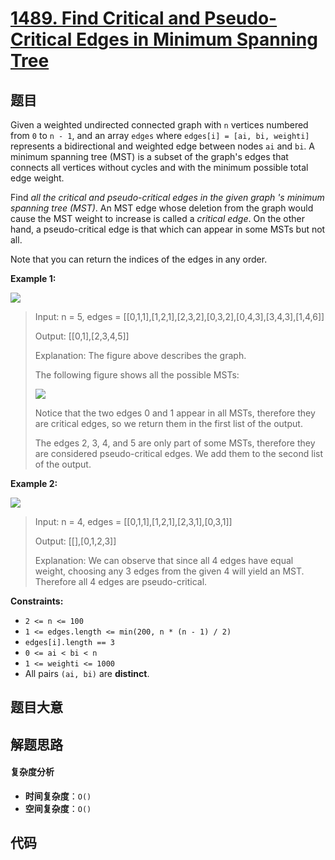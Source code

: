 # [1489. Find Critical and Pseudo-Critical Edges in Minimum Spanning Tree](https://leetcode.com/problems/find-critical-and-pseudo-critical-edges-in-minimum-spanning-tree/)

## 题目

Given a weighted undirected connected graph with `n` vertices numbered from
`0` to `n - 1`, and an array `edges` where `edges[i] = [ai, bi, weighti]`
represents a bidirectional and weighted edge between nodes `ai` and `bi`. A
minimum spanning tree (MST) is a subset of the graph's edges that connects all
vertices without cycles and with the minimum possible total edge weight.

Find _all the critical and pseudo-critical edges in the given graph 's minimum
spanning tree (MST)_. An MST edge whose deletion from the graph would cause
the MST weight to increase is called a _critical edge_. On the other hand, a
pseudo-critical edge is that which can appear in some MSTs but not all.

Note that you can return the indices of the edges in any order.

**Example 1:**

![](https://assets.leetcode.com/uploads/2020/06/04/ex1.png)

> Input: n = 5, edges = [[0,1,1],[1,2,1],[2,3,2],[0,3,2],[0,4,3],[3,4,3],[1,4,6]]
>
> Output: [[0,1],[2,3,4,5]]
>
> Explanation: The figure above describes the graph.
>
> The following figure shows all the possible MSTs:
>
> ![](https://assets.leetcode.com/uploads/2020/06/04/msts.png)
>
> Notice that the two edges 0 and 1 appear in all MSTs, therefore they are critical edges, so we return them in the first list of the output.
>
> The edges 2, 3, 4, and 5 are only part of some MSTs, therefore they are considered pseudo-critical edges. We add them to the second list of the output.

**Example 2:**

![](https://assets.leetcode.com/uploads/2020/06/04/ex2.png)

> Input: n = 4, edges = [[0,1,1],[1,2,1],[2,3,1],[0,3,1]]
>
> Output: [[],[0,1,2,3]]
>
> Explanation: We can observe that since all 4 edges have equal weight, choosing any 3 edges from the given 4 will yield an MST. Therefore all 4 edges are pseudo-critical.

**Constraints:**

- `2 <= n <= 100`
- `1 <= edges.length <= min(200, n * (n - 1) / 2)`
- `edges[i].length == 3`
- `0 <= ai < bi < n`
- `1 <= weighti <= 1000`
- All pairs `(ai, bi)` are **distinct**.

## 题目大意

## 解题思路

#### 复杂度分析

- **时间复杂度**：`O()`
- **空间复杂度**：`O()`

## 代码

```javascript

```
